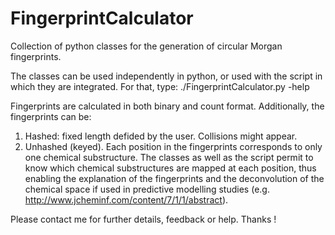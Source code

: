 FingerprintCalculator
=====================

Collection of python classes for the generation of circular Morgan fingerprints.

The classes can be used independently in python, or
used with the script in which they are integrated.
For that, type: ./FingerprintCalculator.py -help

Fingerprints are calculated in both binary and count format.
Additionally, the fingerprints can be:

1. Hashed: fixed length defided by the user. Collisions might appear.
2. Unhashed (keyed). Each position in the fingerprints corresponds to only one chemical substructure.
The classes as well as the script permit to know which chemical substructures are mapped 
at each position, thus enabling the explanation of the fingerprints and the deconvolution of the 
chemical space if used in predictive modelling studies (e.g. http://www.jcheminf.com/content/7/1/1/abstract).

Please contact me for further details, feedback or help. Thanks !
